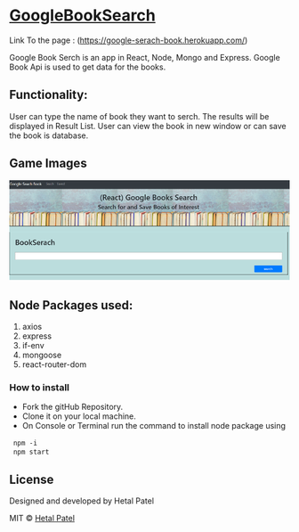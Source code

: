 # [GoogleBookSearch](https://google-serach-book.herokuapp.com/)
Link To the page : (https://google-serach-book.herokuapp.com/)

Google Book Serch is an app in React, Node, Mongo and Express. Google Book Api is used to get data for the books.

## Functionality:

User can type the name of book they want to serch. The results will be displayed in Result List. User can view the book in new window or can save the book is database.

## Game Images

![Google Search Book](https://github.com/HET1905/GoogleBookSearch/blob/master/GoogleSearch.PNG "Google Search Book")

## Node Packages used:
1. axios
2. express
3. if-env
4. mongoose
5. react-router-dom


### How to install

* Fork the gitHub Repository.
* Clone it on your local machine.
* On Console or Terminal run the command to install  node package using 
```
 npm -i
 npm start

```


## License
Designed and developed by Hetal Patel

MIT © [Hetal Patel]()





